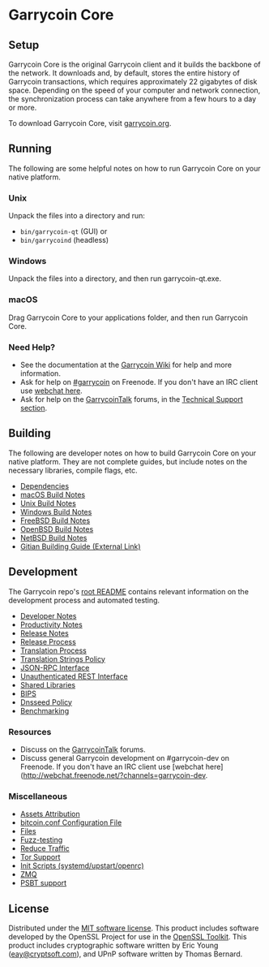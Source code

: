 Garrycoin Core
=============

Setup
---------------------
Garrycoin Core is the original Garrycoin client and it builds the backbone of the network. It downloads and, by default, stores the entire history of Garrycoin transactions, which requires approximately 22 gigabytes of disk space. Depending on the speed of your computer and network connection, the synchronization process can take anywhere from a few hours to a day or more.

To download Garrycoin Core, visit [garrycoin.org](https://garrycoin.org/).

Running
---------------------
The following are some helpful notes on how to run Garrycoin Core on your native platform.

### Unix

Unpack the files into a directory and run:

- `bin/garrycoin-qt` (GUI) or
- `bin/garrycoind` (headless)

### Windows

Unpack the files into a directory, and then run garrycoin-qt.exe.

### macOS

Drag Garrycoin Core to your applications folder, and then run Garrycoin Core.

### Need Help?

* See the documentation at the [Garrycoin Wiki](https://garrycoin.info/)
for help and more information.
* Ask for help on [#garrycoin](http://webchat.freenode.net?channels=garrycoin) on Freenode. If you don't have an IRC client use [webchat here](http://webchat.freenode.net?channels=garrycoin).
* Ask for help on the [GarrycoinTalk](https://garrycointalk.io/) forums, in the [Technical Support section](https://garrycointalk.io/c/technical-support).

Building
---------------------
The following are developer notes on how to build Garrycoin Core on your native platform. They are not complete guides, but include notes on the necessary libraries, compile flags, etc.

- [Dependencies](dependencies.md)
- [macOS Build Notes](build-osx.md)
- [Unix Build Notes](build-unix.md)
- [Windows Build Notes](build-windows.md)
- [FreeBSD Build Notes](build-freebsd.md)
- [OpenBSD Build Notes](build-openbsd.md)
- [NetBSD Build Notes](build-netbsd.md)
- [Gitian Building Guide (External Link)](https://github.com/bitcoin-core/docs/blob/master/gitian-building.md)

Development
---------------------
The Garrycoin repo's [root README](/README.md) contains relevant information on the development process and automated testing.

- [Developer Notes](developer-notes.md)
- [Productivity Notes](productivity.md)
- [Release Notes](release-notes.md)
- [Release Process](release-process.md)
- [Translation Process](translation_process.md)
- [Translation Strings Policy](translation_strings_policy.md)
- [JSON-RPC Interface](JSON-RPC-interface.md)
- [Unauthenticated REST Interface](REST-interface.md)
- [Shared Libraries](shared-libraries.md)
- [BIPS](bips.md)
- [Dnsseed Policy](dnsseed-policy.md)
- [Benchmarking](benchmarking.md)

### Resources
* Discuss on the [GarrycoinTalk](https://garrycointalk.io/) forums.
* Discuss general Garrycoin development on #garrycoin-dev on Freenode. If you don't have an IRC client use [webchat here](http://webchat.freenode.net/?channels=garrycoin-dev.

### Miscellaneous
- [Assets Attribution](assets-attribution.md)
- [bitcoin.conf Configuration File](bitcoin-conf.md)
- [Files](files.md)
- [Fuzz-testing](fuzzing.md)
- [Reduce Traffic](reduce-traffic.md)
- [Tor Support](tor.md)
- [Init Scripts (systemd/upstart/openrc)](init.md)
- [ZMQ](zmq.md)
- [PSBT support](psbt.md)

License
---------------------
Distributed under the [MIT software license](/COPYING).
This product includes software developed by the OpenSSL Project for use in the [OpenSSL Toolkit](https://www.openssl.org/). This product includes
cryptographic software written by Eric Young ([eay@cryptsoft.com](mailto:eay@cryptsoft.com)), and UPnP software written by Thomas Bernard.
